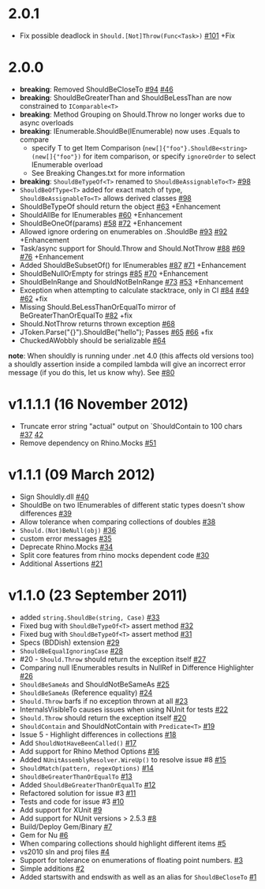 # 2.0.1
 - Fix possible deadlock in `Should.[Not]Throw(Func<Task>)` [#101](https://github.com/shouldly/shouldly/issues/101) +Fix

# 2.0.0

 - **breaking**: Removed ShouldBeCloseTo [#94](https://github.com/shouldly/shouldly/pull/94) [#46](https://github.com/shouldly/shouldly/issues/46)
 - **breaking**: ShouldBeGreaterThan and ShouldBeLessThan are now constrained to `IComparable<T>`
 - **breaking**: Method Grouping on Should.Throw no longer works due to async overloads
 - **breaking**: IEnumerable.ShouldBe(IEnumerable) now uses .Equals to compare
     - specify T to get Item Comparison (`new[]{"foo"}.ShouldBe<string>(new[]{"foo"})` for item comparison, or specify `ignoreOrder` to select IEnumerable overload
     - See Breaking Changes.txt for more information
 - **breaking**: `ShouldBeTypeOf<T>` renamed to `ShouldBeAssignableTo<T>` [#98](https://github.com/shouldly/shouldly/issues/98)
 - `ShouldBeOfType<T>` added for exact match of type, `ShouldBeAssignableTo<T>` allows derived classes [#98](https://github.com/shouldly/shouldly/issues/98)
 - ShouldBeTypeOf should return the object [#63](https://github.com/shouldly/shouldly/pull/63) +Enhancement
 - ShouldAllBe for IEnumerables [#60](https://github.com/shouldly/shouldly/pull/60) +Enhancement
 - ShouldBeOneOf(params) [#58](https://github.com/shouldly/shouldly/issues/58) [#72](https://github.com/shouldly/shouldly/pull/72) +Enhancement
 - Allowed ignore ordering on enumerables on .ShouldBe [#93](https://github.com/shouldly/shouldly/pull/93) [#92](https://github.com/shouldly/shouldly/issues/92) +Enhancement
 - Task/async support for Should.Throw and Should.NotThrow [#88](https://github.com/shouldly/shouldly/pull/88) [#69](https://github.com/shouldly/shouldly/issues/69) [#76](https://github.com/shouldly/shouldly/pull/76) +Enhancement
 - Added ShouldBeSubsetOf() for IEnumerables [#87](https://github.com/shouldly/shouldly/pull/87) [#71](https://github.com/shouldly/shouldly/issues/71) +Enhancement
 - ShouldBeNullOrEmpty for strings [#85](https://github.com/shouldly/shouldly/pull/85) [#70](https://github.com/shouldly/shouldly/issues/70) +Enhancement
 - ShouldBeInRange and ShouldNotBeInRange [#73](https://github.com/shouldly/shouldly/pull/73) [#53](https://github.com/shouldly/shouldly/issues/53) +Enhancement
 - Exception when attempting to calculate stacktrace, only in CI [#84](https://github.com/shouldly/shouldly/pull/84) [#49](https://github.com/shouldly/shouldly/issues/49) [#62](https://github.com/shouldly/shouldly/issues/62) +fix
 - Missing Should.BeLessThanOrEqualTo mirror of BeGreaterThanOrEqualTo [#82](https://github.com/shouldly/shouldly/issues/82) +fix
 -  Should.NotThrow returns thrown exception [#68](https://github.com/shouldly/shouldly/pull/68)
 - JToken.Parse("{}").ShouldBe("hello"); Passes [#65](https://github.com/shouldly/shouldly/issues/65) [#66](https://github.com/shouldly/shouldly/pull/66) +fix
 - ChuckedAWobbly should be serializable [#64](https://github.com/shouldly/shouldly/pull/64)
 
 **note**: When shouldly is running under .net 4.0 (this affects old versions too) a shouldly assertion inside a compiled lambda will give an incorrect error message (if you do this, let us know why). See [#80](https://github.com/shouldly/shouldly/issues/80)
 
 # v1.1.1.1 (16 November 2012)
 
 - Truncate error string "actual" output on `ShouldContain to 100 chars [#37](https://github.com/shouldly/shouldly/issues/37) [42](https://github.com/shouldly/shouldly/pull/42)
 - Remove dependency on Rhino.Mocks [#51](https://github.com/shouldly/shouldly/issues/51)
 
 # v1.1.1 (09 March 2012)
 
 - Sign Shouldly.dll [#40](https://github.com/shouldly/shouldly/issues/40)
 - ShouldBe on two IEnumerables of different static types doesn't show differences [#39](https://github.com/shouldly/shouldly/issues/39)
 - Allow tolerance when comparing collections of doubles [#38](https://github.com/shouldly/shouldly/issues/38)
 - `Should.(Not)BeNull(obj)` [#36](https://github.com/shouldly/shouldly/issues/36)
 - custom error messages [#35](https://github.com/shouldly/shouldly/issues/35)
 - Deprecate Rhino.Mocks [#34](https://github.com/shouldly/shouldly/issues/34)
 - Split core features from rhino mocks dependent code [#30](https://github.com/shouldly/shouldly/issues/30)
 - Additional Assertions [#21](https://github.com/shouldly/shouldly/issues/21)
 
 
 # v1.1.0 (23 September 2011)
 
 - added `string.ShouldBe(string, Case)` [#33](https://github.com/shouldly/shouldly/pull/33)
 - Fixed bug with `ShouldBeTypeOf<T>` assert method [#32](https://github.com/shouldly/shouldly/pull/32)
 - Fixed bug with `ShouldBeTypeOf<T>` assert method [#31](https://github.com/shouldly/shouldly/pull/31)
 - Specs (BDDish) extension [#29](https://github.com/shouldly/shouldly/pull/29)
 - `ShouldBeEqualIgnoringCase` [#28](https://github.com/shouldly/shouldly/pull/28)
 - #20 - `Should.Throw` should return the exception itself [#27](https://github.com/shouldly/shouldly/pull/27)
 - Comparing null IEnumerables results in NullRef in Difference Highlighter [#26](https://github.com/shouldly/shouldly/issues/26)
 - `ShouldBeSameAs` and ShouldNotBeSameAs [#25](https://github.com/shouldly/shouldly/pull/25)
 - `ShouldBeSameAs` (Reference equality) [#24](https://github.com/shouldly/shouldly/issues/24)
 - `Should.Throw` barfs if no exception thrown at all [#23](https://github.com/shouldly/shouldly/issues/23)
 - InternalsVisibleTo causes issues when using NUnit for tests [#22](https://github.com/shouldly/shouldly/issues/22)
 - `Should.Throw` should return the exception itself [#20](https://github.com/shouldly/shouldly/issues/20)
 - `ShouldContain` and ShouldNotContain with `Predicate<T>` [#19](https://github.com/shouldly/shouldly/issues/19)
 - Issue 5 - Highlight differences in collections [#18](https://github.com/shouldly/shouldly/pull/18)
 - Add `ShouldNotHaveBeenCalled()` [#17](https://github.com/shouldly/shouldly/issues/17)
 - Add support for Rhino Method Options [#16](https://github.com/shouldly/shouldly/issues/16)
 - Added `NUnitAssemblyResolver.WireUp()` to resolve issue #8 [#15](https://github.com/shouldly/shouldly/pull/15)
 - `ShouldMatch(pattern, regexOptions)` [#14](https://github.com/shouldly/shouldly/issues/14)
 - `ShouldBeGreaterThanOrEqualTo` [#13](https://github.com/shouldly/shouldly/pull/13)
 - Added `ShouldBeGreaterThanOrEqualTo` [#12](https://github.com/shouldly/shouldly/pull/12)
 - Refactored solution for issue #3 [#11](https://github.com/shouldly/shouldly/pull/11)
 - Tests and code for issue #3 [#10](https://github.com/shouldly/shouldly/pull/10)
 - Add support for XUnit [#9](https://github.com/shouldly/shouldly/issues/9)
 - Add support for NUnit versions > 2.5.3 [#8](https://github.com/shouldly/shouldly/issues/8)
 - Build/Deploy Gem/Binary [#7](https://github.com/shouldly/shouldly/pull/7)
 - Gem for Nu [#6](https://github.com/shouldly/shouldly/issues/6)
 - When comparing collections should highlight different items [#5](https://github.com/shouldly/shouldly/issues/5)
 - vs2010 sln and proj files [#4](https://github.com/shouldly/shouldly/issues/4)
 - Support for tolerance on enumerations of floating point numbers. [#3](https://github.com/shouldly/shouldly/issues/3)
 - Simple additions [#2](https://github.com/shouldly/shouldly/pull/2)
 - Added startswith and endswith as well as an alias for `ShouldBeCloseTo` [#1](https://github.com/shouldly/shouldly/pull/1)
   
